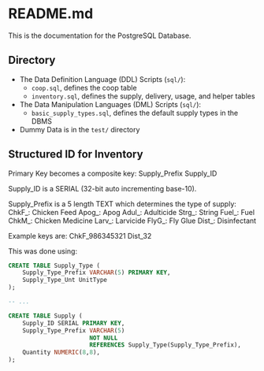 # README.md

This is the documentation for the PostgreSQL Database.

## Directory

- The Data Definition Language (DDL) Scripts (`sql/`):
	- `coop.sql`, defines the coop table
	- `inventory.sql`, defines the supply, delivery, usage, and helper tables
- The Data Manipulation Languages (DML) Scripts (`sql/`):
	- `basic_supply_types.sql`, defines the default supply types in the DBMS
- Dummy Data is in the `test/` directory

## Structured ID for Inventory
Primary Key becomes a composite key:
	Supply_Prefix
	Supply_ID

Supply_ID is a SERIAL (32-bit auto incrementing base-10).

Supply_Prefix is a 5 length TEXT which determines the type of supply:
	ChkF_: Chicken Feed
	Apog_: Apog
	Adul_: Adulticide
	Strg_: String
	Fuel_: Fuel
	ChkM_: Chicken Medicine
	Larv_: Larvicide
	FlyG_: Fly Glue
	Dist_: Disinfectant

Example keys are:
	ChkF_986345321
	Dist_32

This was done using:
```sql
CREATE TABLE Supply_Type (
    Supply_Type_Prefix VARCHAR(5) PRIMARY KEY,      
    Supply_Type_Unt UnitType
);

-- ...

CREATE TABLE Supply (
    Supply_ID SERIAL PRIMARY KEY,
    Supply_Type_Prefix VARCHAR(5) 
                       NOT NULL 
                       REFERENCES Supply_Type(Supply_Type_Prefix),
    Quantity NUMERIC(8,8),
);
```